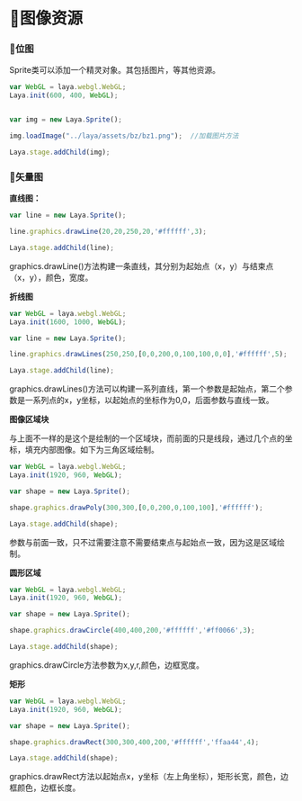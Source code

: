 
# :maple_leaf:图像资源 #

### :name_badge:位图 ###

Sprite类可以添加一个精灵对象。其包括图片，等其他资源。

```javascript
var WebGL = laya.webgl.WebGL;
Laya.init(600, 400, WebGL);


var img = new Laya.Sprite();

img.loadImage("../laya/assets/bz/bz1.png");  //加载图片方法

Laya.stage.addChild(img);

```


### :triangular_ruler:矢量图 ###

**直线图：**

```javascript
var line = new Laya.Sprite();

line.graphics.drawLine(20,20,250,20,'#ffffff',3);

Laya.stage.addChild(line);
```

graphics.drawLine()方法构建一条直线，其分别为起始点（x，y）与结束点（x，y），颜色，宽度。

**折线图**

```javascript
var WebGL = laya.webgl.WebGL;
Laya.init(1600, 1000, WebGL);

var line = new Laya.Sprite();

line.graphics.drawLines(250,250,[0,0,200,0,100,100,0,0],'#ffffff',5);

Laya.stage.addChild(line);
```

graphics.drawLines()方法可以构建一系列直线，第一个参数是起始点，第二个参数是一系列点的x，y坐标，以起始点的坐标作为0,0，后面参数与直线一致。

**图像区域块**

与上面不一样的是这个是绘制的一个区域块，而前面的只是线段，通过几个点的坐标，填充内部图像。如下为三角区域绘制。

```javascript
var WebGL = laya.webgl.WebGL;
Laya.init(1920, 960, WebGL);

var shape = new Laya.Sprite();

shape.graphics.drawPoly(300,300,[0,0,200,0,100,100],'#ffffff');

Laya.stage.addChild(shape);
```

参数与前面一致，只不过需要注意不需要结束点与起始点一致，因为这是区域绘制。

**圆形区域**


```javascript
var WebGL = laya.webgl.WebGL;
Laya.init(1920, 960, WebGL);

var shape = new Laya.Sprite();

shape.graphics.drawCircle(400,400,200,'#ffffff','#ff0066',3);

Laya.stage.addChild(shape);
```
graphics.drawCircle方法参数为x,y,r,颜色，边框宽度。


**矩形**

```javascript
var WebGL = laya.webgl.WebGL;
Laya.init(1920, 960, WebGL);

var shape = new Laya.Sprite();

shape.graphics.drawRect(300,300,400,200,'#ffffff','ffaa44',4);

Laya.stage.addChild(shape);
```

graphics.drawRect方法以起始点x，y坐标（左上角坐标），矩形长宽，颜色，边框颜色，边框长度。
